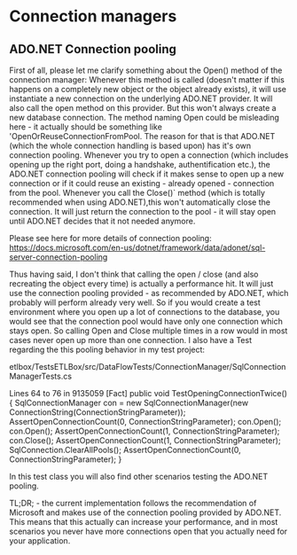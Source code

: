 ﻿# Connection managers 

## ADO.NET Connection pooling

First of all, please let me clarify something about the Open() method of the connection manager: 
Whenever this method is called (doesn't matter if this happens on a completely new object or the object 
already exists), it will use instantiate a new connection on the underlying ADO.NET provider. 
It will also call the open method on this provider. But this won't always create a new database connection. 
The method naming Open could be misleading here - it actually should be something like 'OpenOrReuseConnectionFromPool. The reason for that is that ADO.NET (which the whole connection handling is based upon) has it's own connection pooling. Whenever you try to open a connection (which includes opening up the right port, doing a handshake, authentification etc.), the ADO.NET connection pooling will check if it makes sense to open up a new connection or if it could reuse an existing - already opened - connection from the pool. Whenever you call the Close()` method (which is totally recommended when using ADO.NET),this won't automatically close the connection. It will just return the connection to the pool - it will stay open until ADO.NET decides that it not needed anymore.

Please see here for more details of connection pooling: https://docs.microsoft.com/en-us/dotnet/framework/data/adonet/sql-server-connection-pooling

Thus having said, I don't think that calling the open / close (and also recreating the object every time) is actually a performance hit. It will just use the connection pooling provided - as recommended by ADO.NET, which probably will perform already very well. So if you would create a test environment where you open up a lot of connections to the database, you would see that the connection pool would have only one connection which stays open. So calling Open and Close multiple times in a row would in most cases never open up more than one connection. I also have a Test regarding the this pooling behavior in my test project:

etlbox/TestsETLBox/src/DataFlowTests/ConnectionManager/SqlConnectionManagerTests.cs

Lines 64 to 76 in 9135059
 [Fact] 
 public void TestOpeningConnectionTwice() 
 { 
     SqlConnectionManager con = new SqlConnectionManager(new ConnectionString(ConnectionStringParameter)); 
     AssertOpenConnectionCount(0, ConnectionStringParameter); 
     con.Open(); 
     con.Open(); 
     AssertOpenConnectionCount(1, ConnectionStringParameter); 
     con.Close(); 
     AssertOpenConnectionCount(1, ConnectionStringParameter); 
     SqlConnection.ClearAllPools(); 
     AssertOpenConnectionCount(0, ConnectionStringParameter); 
 } 

In this test class you will also find other scenarios testing the ADO.NET pooling.

TL;DR; - the current implementation follows the recommendation of Microsoft and makes use of the connection pooling provided by ADO.NET. This means that this actually can increase your performance, and in most scenarios you never have more connections open that you actually need for your application.